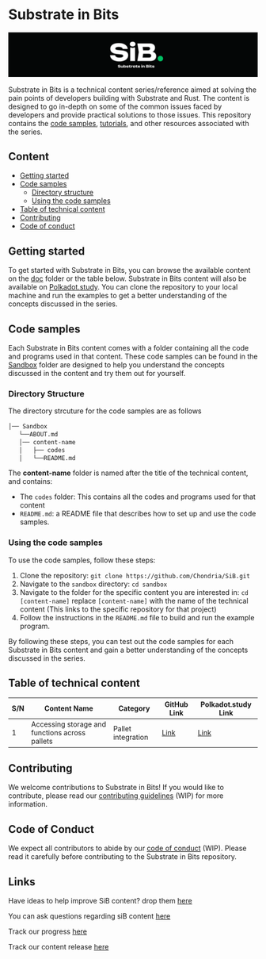 # Substrate in Bits

![Substrate in Bits](https://github.com/Chondria/SiB/blob/main/Images/sibbb.png)


Substrate in Bits is a technical content series/reference aimed at solving the pain points of developers building with Substrate and Rust. The content is designed to go in-depth on some of the common issues faced by developers and provide practical solutions to those issues. This repository contains the [code samples](https://github.com/Chondria/SiB/tree/main/Sandbox), [tutorials](https://github.com/Chondria/SiB/tree/main/docs), and other resources associated with the series.


## Content
- [Getting started](#getting-started)
- [Code samples](#code-samples)
  - [Directory structure](#directory-structure)
  - [Using the code samples](#using-the-code-samples)
- [Table of technical content](#table-of-technical-content)
- [Contributing](#contributing)
- [Code of conduct](#code-of-conduct)

## Getting started
To get started with Substrate in Bits, you can browse the available content on the [doc](https://github.com/Chondria/SiB/tree/main/docs) folder or the table below. Substrate in Bits content will also be available on [Polkadot.study](https://polkadot.study). You can clone the repository to your local machine and run the examples to get a better understanding of the concepts discussed in the series.

## Code samples
Each Substrate in Bits content comes with a folder containing all the code and programs used in that content. These code samples can be found in the [Sandbox](https://github.com/Chondria/SiB/tree/main/Sandbox) folder are designed to help you understand the concepts discussed in the content and try them out for yourself. 

### Directory Structure
The directory strcuture for the code samples are as follows

```
│── Sandbox 
   └──ABOUT.md
   │── content-name
   │   ├── codes
   │   └──README.md 
```
The **content-name** folder is named after the title of the technical content, and contains:
- The `codes` folder: This contains all the codes and programs used for that content
- `README.md`: a README file that describes how to set up and use the code samples.

### Using the code samples
To use the code samples, follow these steps:

1. Clone the repository: `git clone https://github.com/Chondria/SiB.git`
2. Navigate to the `sandbox` directory: `cd sandbox`
3. Navigate to the folder for the specific content you are interested in: `cd [content-name]` replace `[content-name]` with the name of the technical content (This links to the specific repository for that project)
4. Follow the instructions in the `README.md` file to build and run the example program.

By following these steps, you can test out the code samples for each Substrate in Bits content and gain a better understanding of the concepts discussed in the series.

## Table of technical content

| S/N | Content Name | Category | GitHub Link | Polkadot.study Link |
| --- | --- | --- | --- | --- |
| 1 | Accessing storage and functions across pallets | Pallet integration | [Link](https://github.com/Chondria/SiB/blob/main/docs/Accessing%20Storage%20and%20Functions%20Across%20Pallets.md) | [Link](http://#) |

## Contributing
We welcome contributions to Substrate in Bits! If you would like to contribute, please read our [contributing guidelines](https://github.com/Chondria/SiB/blob/main/CONTRIBUTING.md) (WIP) for more information.

## Code of Conduct
We expect all contributors to abide by our [code of conduct](https://github.com/Chondria/SiB/blob/main/CODE_OF_CONDUCT.md) (WIP). Please read it carefully before contributing to the Substrate in Bits repository.

## Links
Have ideas to help improve SiB content? drop them [here](https://github.com/Chondria/SiB/discussions/categories/ideas)

You can ask questions regarding siB content [here](https://github.com/Chondria/SiB/discussions/categories/q-a)

Track our progress [here](https://airtable.com/shrrqq3AdMIbaJ4xT)

Track our content release [here](https://airtable.com/shrogrBF0CJ4caIYL)
